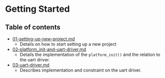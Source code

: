 # Getting Started

## Table of contents
- [01-setting-up-new-project.md](01-setting-up-new-project.md)
  - Details on how to start setting up a new project
- [02-platform_init-and-uart-driver.md](02-platform_init-and-uart-driver.md)
  - Details the implementation of the `platform_init()` and the relation to the uart driver.
- [03-uart-driver.md](03-uart-driver.md)
  - Describes implementation and constraint on the uart driver.
